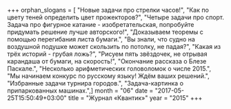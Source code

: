 +++
orphan_slogans = [ "Новые задачи про стрелки часов!", "Как по цвету теней определить цвет прожекторов?", "Четыре задачи про спорт. Задача про фигурное катание - изобретательская, попробуйте придумать решение лучше авторского!", "Доказываем теоремы с помощью перегибания листа бумаги.", "Вы знали, что судно на воздушной подушке может скользить по потолку, не падая?", "Какая из трёх историй - грубая ложь?", "Рисуем пять звёздочек, не отрывая карандаша от бумаги, на скорость!", "Окончание рассказа о Блезе Паскале.", "Несколько арифметических головоломок о числе 2015.", "Мы начинаем конкурс по русскому языку! Ждём ваших решений.", "Избранные задачи турнира городов.", "Задача-картинка о припаркованных машинах.",]
month = "06"
date = "2017-05-25T15:50:49+03:00"
title = "Журнал «Квантик»"
year = "2015"
+++
